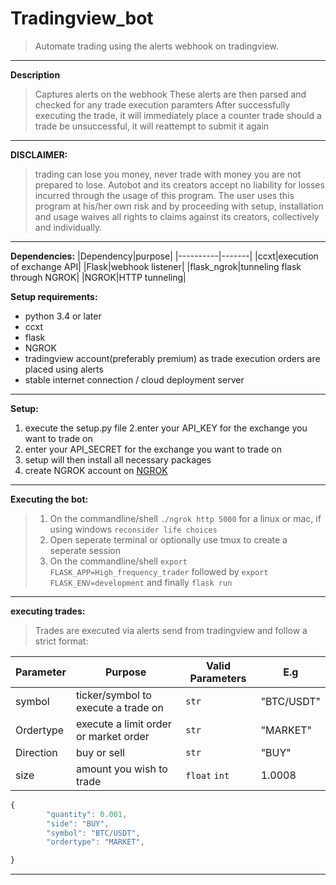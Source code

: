 # Tradingview_bot
> Automate trading using the alerts webhook on tradingview. 
---
__Description__
> Captures alerts on the webhook
> These alerts are then parsed and checked for any trade execution paramters 
> After successfully executing the trade, it will immediately place a counter trade
> should a trade be unsuccessful, it will reattempt to submit it again

------------------------------------------------------------------------------------------------------------------------
__DISCLAIMER:__

>trading can lose you money, never trade with money you are not prepared to lose.
>Autobot and its creators accept no liability for losses incurred through the usage of this program.
>The user uses this program at his/her own risk and by proceeding with setup, installation and usage waives all rights to
>claims against its creators, collectively and individually.
------------------------------------------------------------------------------------------------------------------------
__Dependencies:__
|Dependency|purpose|
|----------|-------|
|ccxt|execution of exchange API|
|Flask|webhook listener|
|flask_ngrok|tunneling flask through NGROK|
|NGROK|HTTP tunneling|

__Setup requirements:__
- python 3.4 or later
- ccxt
- flask
- NGROK
- tradingview account(preferably premium) as trade execution orders are placed using alerts
- stable internet connection / cloud deployment server
---

__Setup:__
1. execute the setup.py file
2.enter your API_KEY for the exchange you want to trade on
3. enter your API_SECRET for the exchange you want to trade on
4. setup will then install all necessary packages
5. create NGROK account on [NGROK](https://ngrok.com/)
------------------------------------------------------------------------------------------------------------------------
__Executing the bot:__
> 1. On the commandline/shell `./ngrok http 5000` for a linux or mac, if using windows `reconsider life choices`
> 2. Open seperate terminal or optionally use tmux to create a seperate session
> 3. On the commandline/shell `export FLASK_APP=High_frequency_trader` followed by `export FLASK_ENV=development` and finally `flask run`
------------------------------------------------------------------------------------------------------------------------
__executing trades:__
>Trades are executed via alerts send from tradingview and follow a strict format:

|Parameter|Purpose|Valid Parameters|E.g|
|---------|-------|----------------|---|
|symbol | ticker/symbol to execute a trade on|`str`|"BTC/USDT"|
|Ordertype |execute a limit order or market order|`str`|"MARKET"|
|Direction |buy or sell|`str`|"BUY"|
|size |amount you wish to trade|`float` `int`|1.0008|
```javascript 
{
        "quantity": 0.001,
        "side": "BUY",
        "symbol": "BTC/USDT",
        "ordertype": "MARKET",

}
```
------------------------------------------------------------------------------------------------------------------------
